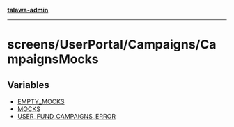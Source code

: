 [**talawa-admin**](../../../../README.md)

***

# screens/UserPortal/Campaigns/CampaignsMocks

## Variables

- [EMPTY\_MOCKS](variables/EMPTY_MOCKS.md)
- [MOCKS](variables/MOCKS.md)
- [USER\_FUND\_CAMPAIGNS\_ERROR](variables/USER_FUND_CAMPAIGNS_ERROR.md)
